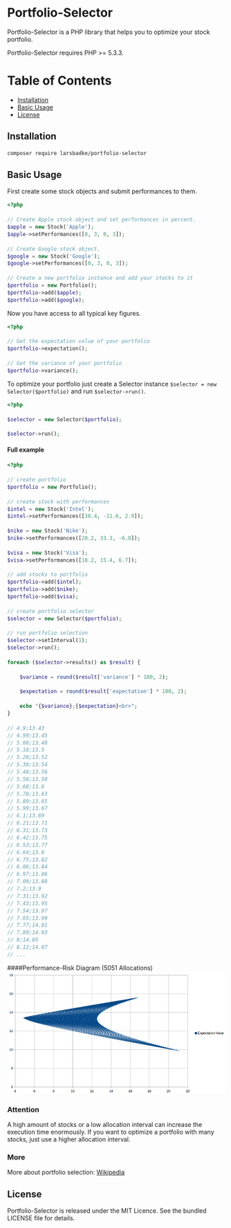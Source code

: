 # Portfolio-Selector

Portfolio-Selector is a PHP library that helps you to optimize your stock portfolio.

Portfolio-Selector requires PHP >= 5.3.3.

# Table of Contents

- [Installation](#installation)
- [Basic Usage](#basic-usage)
- [License](#license)


## Installation

```sh
composer require larsbadke/portfolio-selector
```

## Basic Usage

First create some stock objects and submit performances to them.

```php
<?php

// Create Apple stock object and set performances in percent.
$apple = new Stock('Apple');
$apple->setPerformances([0, 3, 0, 3]);

// Create Google stock object.
$google = new Stock('Google');
$google->setPerformances([0, 3, 0, 3]);

// Create a new portfolio instance and add your stocks to it
$portfolio = new Portfolio();
$portfolio->add($apple);
$portfolio->add($google);


```

Now you have access to all typical key figures.

```php
<?php

// Get the expectation value of your portfolio
$portfolio->expectation();

// Get the variance of your portfolio
$portfolio->variance();


```

To optimize your portfolio just create a Selector instance  `$selector = new Selector($portfolio)` and run `$selector->run()`.

```php
<?php

$selector = new Selector($portfolio);

$selector->run();


```

#### Full example

```php
<?php

// create portfolio
$portfolio = new Portfolio();

// create stock with performances
$intel = new Stock('Intel');
$intel->setPerformances([38.4, -11.6, 2.9]);

$nike = new Stock('Nike');
$nike->setPerformances([20.2, 33.3, -6.8]);

$visa = new Stock('Visa');
$visa->setPerformances([18.2, 15.4, 6.7]);

// add stocks to portfolio
$portfolio->add($intel);
$portfolio->add($nike);
$portfolio->add($visa);

// create portfolio selector
$selector = new Selector($portfolio);

// run portfolio selection
$selector->setInterval(1);
$selector->run();

foreach ($selector->results() as $result) {
    
    $variance = round($result['variance'] * 100, 2);
    
    $expectation = round($result['expectation'] * 100, 2);

    echo "{$variance};{$expectation}<br>";
}

// 4.9;13.43
// 4.99;13.45
// 5.08;13.48
// 5.18;13.5
// 5.28;13.52
// 5.38;13.54
// 5.48;13.56
// 5.58;13.58
// 5.68;13.6
// 5.78;13.63
// 5.89;13.65
// 5.99;13.67
// 6.1;13.69
// 6.21;13.71
// 6.31;13.73
// 6.42;13.75
// 6.53;13.77
// 6.64;13.8
// 6.75;13.82
// 6.86;13.84
// 6.97;13.86
// 7.09;13.88
// 7.2;13.9
// 7.31;13.92
// 7.43;13.95
// 7.54;13.97
// 7.65;13.99
// 7.77;14.01
// 7.89;14.03
// 8;14.05
// 8.12;14.07
// ...

```

####Performance-Risk Diagram (5051 Allocations)
![Example](example.png)

### Attention 
A high amount of stocks or a low allocation interval can increase the execution time enormously.
If you want to optimize a portfolio with many stocks, just use a higher allocation interval.

### More
More about portfolio selection:
[Wikipedia](https://en.wikipedia.org/wiki/Modern_portfolio_theory)

## License

Portfolio-Selector is released under the MIT Licence. See the bundled LICENSE file for details.